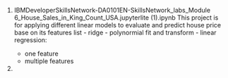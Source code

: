 
1.    IBMDeveloperSkillsNetwork-DA0101EN-SkillsNetwork_labs_Module 6_House_Sales_in_King_Count_USA.jupyterlite (1).ipynb
    This project is for applying different linear models to evaluate and predict house price base on its features list
    - ridge
    - polynormial fit and transform
    - linear regression:
        - one feature
        - multiple features

2.     
